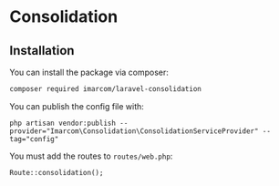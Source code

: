 # Consolidation

## Installation

You can install the package via composer:

```bash
composer required imarcom/laravel-consolidation
```

You can publish the config file with:

```
php artisan vendor:publish --provider="Imarcom\Consolidation\ConsolidationServiceProvider" --tag="config"
```

You must add the routes to `routes/web.php`:
```
Route::consolidation();
```